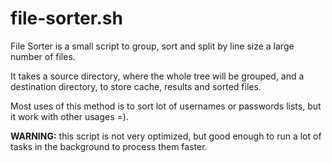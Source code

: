 # file-sorter.sh
File Sorter is a small script to group, sort and split by line size a large number of files.

It takes a source directory, where the whole tree will be grouped, and a destination directory, to store cache, results and sorted files.

Most uses of this method is to sort lot of usernames or passwords lists, but it work with other usages =).

**WARNING:** this script is not very optimized, but good enough to run a lot of tasks in the background to process them faster.
